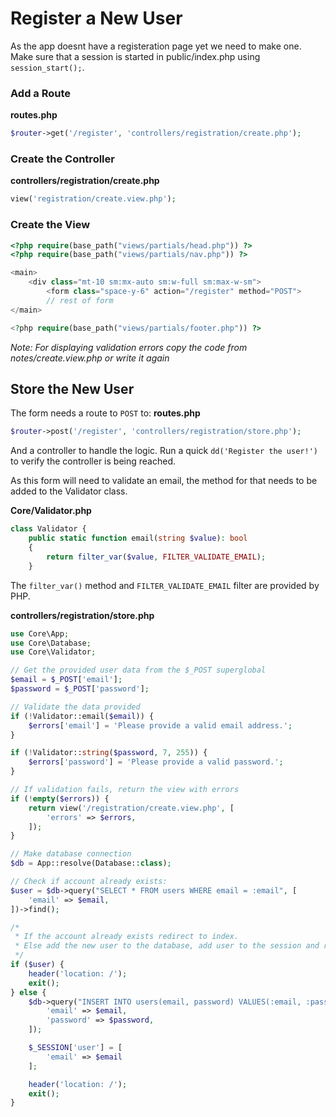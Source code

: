 # Register a New User
As the app doesnt have a registeration page yet we need to make one. Make sure that a session is started in public/index.php using `session_start();`.

### Add a Route
**routes.php**
```php
$router->get('/register', 'controllers/registration/create.php');
```

### Create the Controller
**controllers/registration/create.php**
```php
view('registration/create.view.php');
```

### Create the View
```php
<?php require(base_path("views/partials/head.php")) ?>
<?php require(base_path("views/partials/nav.php")) ?>

<main>
    <div class="mt-10 sm:mx-auto sm:w-full sm:max-w-sm">
        <form class="space-y-6" action="/register" method="POST">
        // rest of form
</main>

<?php require(base_path("views/partials/footer.php")) ?>
```
*Note: For displaying validation errors copy the code from notes/create.view.php or write it again*

## Store the New User
The form needs a route to `POST` to:
**routes.php**
```php
$router->post('/register', 'controllers/registration/store.php');
```

And a controller to handle the logic. Run a quick `dd('Register the user!')` to verify the controller is being reached.

As this form will need to validate an email, the method for that needs to be added to the Validator class.

**Core/Validator.php**
```php
class Validator {
    public static function email(string $value): bool
    {
        return filter_var($value, FILTER_VALIDATE_EMAIL);
    }
```
The `filter_var()` method and `FILTER_VALIDATE_EMAIL` filter are provided by PHP.

**controllers/registration/store.php**
```php
use Core\App;
use Core\Database;
use Core\Validator;

// Get the provided user data from the $_POST superglobal
$email = $_POST['email'];
$password = $_POST['password'];

// Validate the data provided
if (!Validator::email($email)) {
    $errors['email'] = 'Please provide a valid email address.';
}

if (!Validator::string($password, 7, 255)) {
    $errors['password'] = 'Please provide a valid password.';
}

// If validation fails, return the view with errors
if (!empty($errors)) {
    return view('/registration/create.view.php', [
        'errors' => $errors,
    ]);
}

// Make database connection
$db = App::resolve(Database::class);

// Check if account already exists:
$user = $db->query("SELECT * FROM users WHERE email = :email", [
    'email' => $email,
])->find();

/*
 * If the account already exists redirect to index.
 * Else add the new user to the database, add user to the session and redirect to index
 */ 
if ($user) {
    header('location: /');
    exit();
} else {
    $db->query("INSERT INTO users(email, password) VALUES(:email, :password)", [
        'email' => $email,
        'password' => $password,
    ]);

    $_SESSION['user'] = [
        'email' => $email
    ];

    header('location: /');
    exit();
}
```

